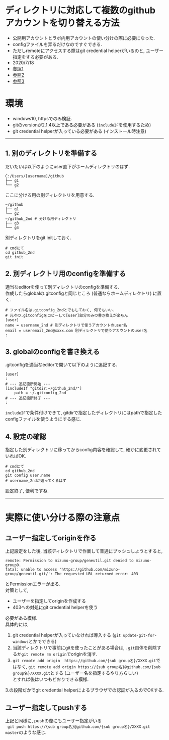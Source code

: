 # ディレクトリに対応して複数のgithubアカウントを切り替える方法
* 公開用アカウントとラボ内用アカウントの使い分けの際に必要になった.  
* configファイルを弄るだけなのですぐできる.  
* ただしremoteにアクセスする際はgit credential helperがいるのと, ユーザー指定をする必要がある.  
* 2020/7/18  
* [参照1](https://kakakakakku.hatenablog.com/entry/2019/11/06/114926)  
* [参照2](https://qiita.com/riverswon/items/f7e7174be15c5d7d520f)  
* [参照3](https://qiita.com/chatrate/items/106c8497e15be8b8cede)  

# 環境
* windows10, httpsでのみ検証.  
* gitのversionが2.1.4以上である必要がある (`includeIF`を使用するため)  
* git credential helperが入っている必要がある (インストール時注意)  

***
## 1. 別のディレクトリを準備する
だいたいは以下のようにuser直下がホームディレクトリのはず.  
    
    C:/Users/[username]/github
    ├── g1
    └── g2
    
ここに分ける用の別ディレクトリを用意する.  
        
    ~/github
    ├── g1
    └── g2
    ~/github_2nd # 分ける用ディレクトリ
    ├── g3
    └── g4
    
別ディレクトリをgit initしておく.  
    
    # cmdにて
    cd github_2nd
    git init
    
## 2. 別ディレクトリ用のconfigを準備する
適当なeditorを使って別ディレクトリのconfigを準備する.  
作成したらglobalの.gitconfigと同じところ (普通ならホームディレクトリ) に置く.  
    
    # ファイル名は.gitconfig_2ndとでもしておく, 何でもいい.  
    # 元々の.gitconfigをコピーして[user]部分のみの書き換えが楽ちん
    [user]
	name = username_2nd # 別ディレクトリで使うアカウントのuser名
	email = useremail_2nd@xxxx.com 別ディレクトリで使うアカウントのuser名
    :
    
## 3. globalのconfigを書き換える
.gitconfigを適当なeditorで開いて以下のように追記する.  
    
    [user]
    :
    # --- 追記箇所開始 --- 
    [includeIf "gitdir:~/github_2nd/"]
        path = ~/.gitconfig_2nd
    # --- 追記箇所終了 ---
    :
    
`includeIF`で条件付けできて, gitdirで指定したディレクトリにはpathで指定したconfigファイルを使うようにする感じ.  

## 4. 設定の確認
指定した別ディレクトリに移ってからconfig内容を確認して, 確かに変更されていればOK.  
    
    # cmdにて
    cd github_2nd
    git config user.name
    # username_2ndが返ってくるはず

設定終了, 便利ですね.  

***
# 実際に使い分ける際の注意点
## ユーザー指定してoriginを作る
上記設定をした後, 当該ディレクトリで作業して普通にプッシュしようとすると,  
	
	remote: Permission to mizuno-group/geneutil.git denied to mizuno-group0.
	fatal: unable to access 'https://github.com/mizuno-group/geneutil.git/': The requested URL returned error: 403
	
とPermissionエラーが出る.  
対策として,  
* ユーザーを指定してoriginを作成する  
* 403への対処にgit credential helperを使う  

必要がある模様.  
具体的には,  
1. git credential helperが入っていなければ導入する (``` git update-git-for-windows ```とかでできる)  
2. 当該ディレクトリで事前にgitを使ったことがある場合は, ```.git```自体を削除するか```git remote rm origin```でoriginを消す.  
3. ```git remote add origin  https://github.com/{sub group名}/XXXX.git```ではなく, ```git remote add origin https://{sub group名}@github.com/{sub group名}/XXXX.git```とする (ユーザー名を指定するやり方らしい)  
とすれば後はいつもどおりできる模様.  

3.の段階だかでgit credential helperによるブラウザでの認証が入るのでOKする.  

## ユーザー指定してpushする  
上記と同様に, pushの際にもユーザー指定がいる  
``` git push https://{sub group名}@github.com/{sub group名}/XXXX.git master```のような感じ.  
